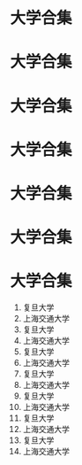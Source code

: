 # 大学合集
# 大学合集
# 大学合集
# 大学合集
# 大学合集
# 大学合集
# 大学合集
1. 复旦大学
2. 上海交通大学
1. 复旦大学
2. 上海交通大学
1. 复旦大学
2. 上海交通大学
1. 复旦大学
2. 上海交通大学
1. 复旦大学
2. 上海交通大学
1. 复旦大学
2. 上海交通大学
1. 复旦大学
2. 上海交通大学
